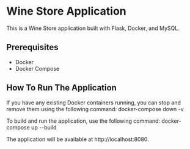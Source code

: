 # Wine Store Application

This is a Wine Store application built with Flask, Docker, and MySQL.

## Prerequisites

- Docker
- Docker Compose

## How To Run The Application

If you have any existing Docker containers running, you can stop and remove them using the following command:
    docker-compose down -v

To build and run the application, use the following command:
    docker-compose up --build

The application will be available at http://localhost:8080.